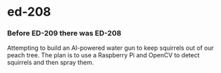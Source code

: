 # ed-208
### Before ED-209 there was ED-208

Attempting to build an AI-powered water gun to keep squirrels out of our peach tree. The plan is to use a Raspberry Pi and OpenCV to detect squirrels and then spray them.
